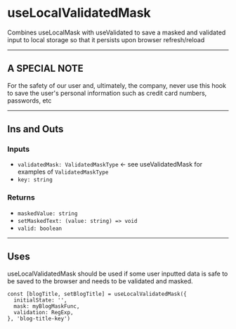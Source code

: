 # useLocalValidatedMask

Combines useLocalMask with useValidated to save a masked and validated input to local storage so that it persists upon browser refresh/reload

---

## A SPECIAL NOTE

For the safety of our user and, ultimately, the company, never use this hook to save the user's personal information such as credit card numbers, passwords, etc

---

## Ins and Outs

### Inputs


- `validatedMask: ValidatedMaskType` <- see useValidatedMask for examples of `ValidatedMaskType`
- `key: string`

### Returns

- `maskedValue: string`
- `setMaskedText: (value: string) => void`
- `valid: boolean`

---

## Uses

useLocalValidatedMask should be used if some user inputted data is safe to be saved to the browser and needs to be validated and masked. 

```tsx
const [blogTitle, setBlogTitle] = useLocalValidatedMask({
  initialState: '',
  mask: myBlogMaskFunc,
  validation: RegExp,
}, 'blog-title-key')
```